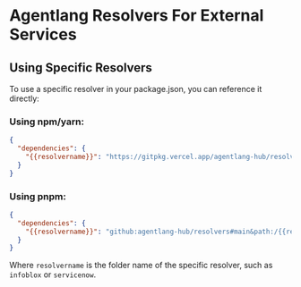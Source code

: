 # Agentlang Resolvers For External Services

## Using Specific Resolvers

To use a specific resolver in your package.json, you can reference it directly:

### Using npm/yarn:
```json
{
  "dependencies": {
    "{{resolvername}}": "https://gitpkg.vercel.app/agentlang-hub/resolvers/{{resolvername}}?main"
  }
}
```

### Using pnpm:
```json
{
  "dependencies": {
    "{{resolvername}}": "github:agentlang-hub/resolvers#main&path:/{{resolvername}}"
  }
}
```

Where `resolvername` is the folder name of the specific resolver, such as `infoblox` or `servicenow`.
